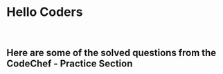 <h1>Hello Coders</h1>
<br>
<h2 class="font:Arial;">Here are some of the solved questions from the CodeChef - Practice Section</h2>
